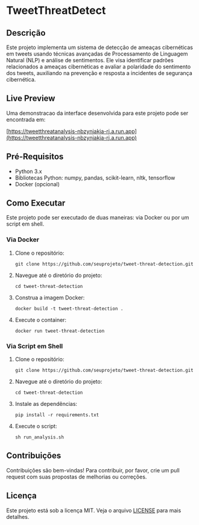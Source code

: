 # TweetThreatDetect

## Descrição
Este projeto implementa um sistema de detecção de ameaças cibernéticas em tweets usando técnicas avançadas de Processamento de Linguagem Natural (NLP) e análise de sentimentos. Ele visa identificar padrões relacionados a ameaças cibernéticas e avaliar a polaridade do sentimento dos tweets, auxiliando na prevenção e resposta a incidentes de segurança cibernética.

## Live Preview
Uma demonstracao da interface desenvolvida para este projeto pode ser encontrada em:

[https://tweetthreatanalysis-nbzynjakja-rj.a.run.app](https://tweetthreatanalysis-nbzynjakja-rj.a.run.app)


## Pré-Requisitos
- Python 3.x
- Bibliotecas Python: numpy, pandas, scikit-learn, nltk, tensorflow
- Docker (opcional)

## Como Executar
Este projeto pode ser executado de duas maneiras: via Docker ou por um script em shell.

### Via Docker
1. Clone o repositório:
   ```
   git clone https://github.com/seuprojeto/tweet-threat-detection.git
   ```
2. Navegue até o diretório do projeto:
   ```
   cd tweet-threat-detection
   ```
3. Construa a imagem Docker:
   ```
   docker build -t tweet-threat-detection .
   ```
4. Execute o container:
   ```
   docker run tweet-threat-detection
   ```

### Via Script em Shell
1. Clone o repositório:
   ```
   git clone https://github.com/seuprojeto/tweet-threat-detection.git
   ```
2. Navegue até o diretório do projeto:
   ```
   cd tweet-threat-detection
   ```
3. Instale as dependências:
   ```
   pip install -r requirements.txt
   ```
4. Execute o script:
   ```
   sh run_analysis.sh
   ```

## Contribuições
Contribuições são bem-vindas! Para contribuir, por favor, crie um pull request com suas propostas de melhorias ou correções.

## Licença
Este projeto está sob a licença MIT. Veja o arquivo [LICENSE](LICENSE) para mais detalhes.
